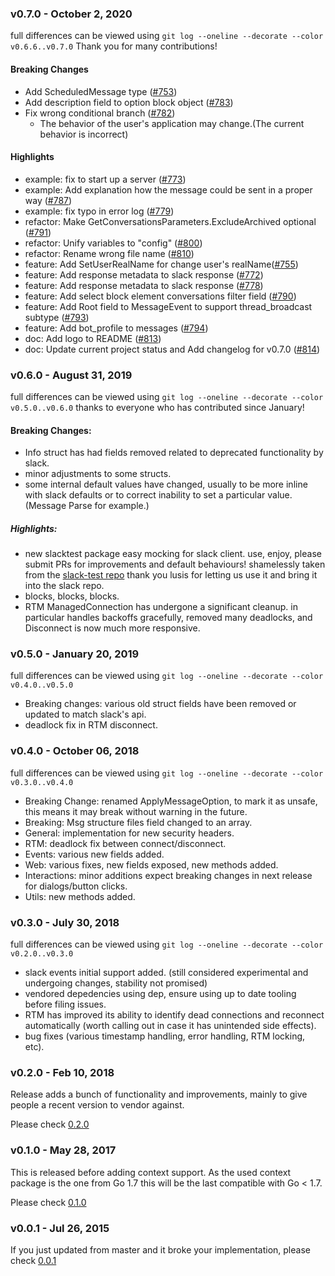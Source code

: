 ### v0.7.0 - October 2, 2020
full differences can be viewed using `git log --oneline --decorate --color v0.6.6..v0.7.0`
Thank you for many contributions!

#### Breaking Changes
- Add ScheduledMessage type ([#753])
- Add description field to option block object ([#783])
- Fix wrong conditional branch ([#782])
  - The behavior of the user's application may change.(The current behavior is incorrect)

#### Highlights
- example: fix to start up a server ([#773])
- example: Add explanation how the message could be sent in a proper way ([#787])
- example: fix typo in error log ([#779])
- refactor: Make GetConversationsParameters.ExcludeArchived optional ([#791])
- refactor: Unify variables to "config" ([#800])
- refactor: Rename wrong file name ([#810])
- feature: Add SetUserRealName for change user's realName([#755])
- feature: Add response metadata to slack response ([#772])
- feature: Add response metadata to slack response ([#778])
- feature: Add select block element conversations filter field ([#790])
- feature: Add Root field to MessageEvent to support thread_broadcast subtype ([#793])
- feature: Add bot_profile to messages ([#794])
- doc: Add logo to README ([#813])
- doc: Update current project status and Add changelog for v0.7.0 ([#814])

[#753]: https://github.com/ds0nt/slack/pull/753
[#755]: https://github.com/ds0nt/slack/pull/755
[#772]: https://github.com/ds0nt/slack/pull/772
[#773]: https://github.com/ds0nt/slack/pull/773
[#778]: https://github.com/ds0nt/slack/pull/778
[#779]: https://github.com/ds0nt/slack/pull/779
[#782]: https://github.com/ds0nt/slack/pull/782
[#783]: https://github.com/ds0nt/slack/pull/783
[#787]: https://github.com/ds0nt/slack/pull/787
[#790]: https://github.com/ds0nt/slack/pull/790
[#791]: https://github.com/ds0nt/slack/pull/791
[#793]: https://github.com/ds0nt/slack/pull/793
[#794]: https://github.com/ds0nt/slack/pull/794
[#800]: https://github.com/ds0nt/slack/pull/800
[#810]: https://github.com/ds0nt/slack/pull/810
[#813]: https://github.com/ds0nt/slack/pull/813
[#814]: https://github.com/ds0nt/slack/pull/814

### v0.6.0 - August 31, 2019
full differences can be viewed using `git log --oneline --decorate --color v0.5.0..v0.6.0`
thanks to everyone who has contributed since January!


#### Breaking Changes:
- Info struct has had fields removed related to deprecated functionality by slack.
- minor adjustments to some structs.
- some internal default values have changed, usually to be more inline with slack defaults or to correct inability to set a particular value. (Message Parse for example.)

##### Highlights:
- new slacktest package easy mocking for slack client. use, enjoy, please submit PRs for improvements and default behaviours! shamelessly taken from the [slack-test repo](https://github.com/lusis/slack-test) thank you lusis for letting us use it and bring it into the slack repo.
- blocks, blocks, blocks.
- RTM ManagedConnection has undergone a significant cleanup.
in particular handles backoffs gracefully, removed many deadlocks,
and Disconnect is now much more responsive.

### v0.5.0 - January 20, 2019
full differences can be viewed using `git log --oneline --decorate --color v0.4.0..v0.5.0`
- Breaking changes: various old struct fields have been removed or updated to match slack's api.
- deadlock fix in RTM disconnect.

### v0.4.0 - October 06, 2018
full differences can be viewed using `git log --oneline --decorate --color v0.3.0..v0.4.0`
- Breaking Change: renamed ApplyMessageOption, to mark it as unsafe,
this means it may break without warning in the future.
- Breaking: Msg structure files field changed to an array.
- General: implementation for new security headers.
- RTM: deadlock fix between connect/disconnect.
- Events: various new fields added.
- Web: various fixes, new fields exposed, new methods added.
- Interactions: minor additions expect breaking changes in next release for dialogs/button clicks.
- Utils: new methods added.

### v0.3.0 - July 30, 2018
full differences can be viewed using `git log --oneline --decorate --color v0.2.0..v0.3.0`
- slack events initial support added. (still considered experimental and undergoing changes, stability not promised)
- vendored depedencies using dep, ensure using up to date tooling before filing issues.
- RTM has improved its ability to identify dead connections and reconnect automatically (worth calling out in case it has unintended side effects).
- bug fixes (various timestamp handling, error handling, RTM locking, etc).

### v0.2.0 - Feb 10, 2018

Release adds a bunch of functionality and improvements, mainly to give people a recent version to vendor against.

Please check [0.2.0](https://github.com/nlopes/slack/releases/tag/v0.2.0)

### v0.1.0 - May 28, 2017

This is released before adding context support.
As the used context package is the one from Go 1.7 this will be the last
compatible with Go < 1.7.

Please check [0.1.0](https://github.com/nlopes/slack/releases/tag/v0.1.0)

### v0.0.1 - Jul 26, 2015

If you just updated from master and it broke your implementation, please
check [0.0.1](https://github.com/nlopes/slack/releases/tag/v0.0.1)
